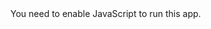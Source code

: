 <!doctype html><html lang="en"><head><meta charset="utf-8"/><link rel="icon" href="https://aakashgolui.github.io/assets/images/favicon.ico"/><meta name="viewport" content="width=device-width,initial-scale=1"/><meta name="theme-color" content="#000000"/><meta name="description" content="SOCIAL DISTANCING AND CONTACT TRACING MADE EFFORTLESS"/><link rel="apple-touch-icon" href="https://aakashgolui.github.io/assets/images/logo.png"/><link rel="manifest" href="https://aakashgolui.github.io/manifest.json"/><link rel="stylesheet" href="https://fonts.googleapis.com/css?family=Roboto:300,400,500,700&display=swap"/><link rel="stylesheet" href="https://fonts.googleapis.com/icon?family=Material+Icons"/><link href="https://aakashgolui.github.io/assets/css/bootstrap.min.css" rel="stylesheet"><link rel="stylesheet" href="https://aakashgolui.github.io/assets/css/font-awesome.min.css"><link rel="stylesheet" href="https://aakashgolui.github.io/assets/css/aos.css"><link rel="stylesheet" href="https://aakashgolui.github.io/assets/css/main.css"><link rel="stylesheet" href="https://aakashgolui.github.io/assets/css/responsive.css"><link rel="preload" href="https://aakashgolui.github.io/assets/fonts/fontawesome-webfont.woff?v=4.1.0" as="font" crossorigin><link rel="preload" href="https://aakashgolui.github.io/assets/css/main.css" as="style" crossorigin><link rel="preload" href="https://aakashgolui.github.io/assets/css/aos.css" as="style" crossorigin><link rel="preload" href="https://aakashgolui.github.io/assets/css/responsive.css" as="style" crossorigin><link rel="preload" href="https://aakashgolui.github.io/assets/css/font-awesome.min.css" as="style" crossorigin><link rel="preload" href="https://aakashgolui.github.io/assets/css/bootstrap.min.css" as="style" crossorigin><title>Contatrack</title><link href="https://aakashgolui.github.io/static/css/2.ecffae5e.chunk.css" rel="stylesheet"></head><body><noscript>You need to enable JavaScript to run this app.</noscript><div id="root"></div><script src="https://aakashgolui.github.io/assets/js/jquery.min.js" type="text/javascript"></script><script src="https://aakashgolui.github.io/assets/js/bootstrap.bundle.min.js"></script><script src="https://aakashgolui.github.io/assets/js/aos.js" type="text/javascript"></script><script src="https://aakashgolui.github.io/assets/js/main.js" type="text/javascript"></script><script async src="https://www.googletagmanager.com/gtag/js?id=UA-167742459-2"></script><script>function gtag(){dataLayer.push(arguments)}window.dataLayer=window.dataLayer||[],gtag("js",new Date),gtag("config","UA-167742459-2")</script><script>!function(e){function t(t){for(var n,u,i=t[0],c=t[1],l=t[2],s=0,p=[];s<i.length;s++)u=i[s],Object.prototype.hasOwnProperty.call(o,u)&&o[u]&&p.push(o[u][0]),o[u]=0;for(n in c)Object.prototype.hasOwnProperty.call(c,n)&&(e[n]=c[n]);for(f&&f(t);p.length;)p.shift()();return a.push.apply(a,l||[]),r()}function r(){for(var e,t=0;t<a.length;t++){for(var r=a[t],n=!0,i=1;i<r.length;i++){var c=r[i];0!==o[c]&&(n=!1)}n&&(a.splice(t--,1),e=u(u.s=r[0]))}return e}var n={},o={1:0},a=[];function u(t){if(n[t])return n[t].exports;var r=n[t]={i:t,l:!1,exports:{}};return e[t].call(r.exports,r,r.exports,u),r.l=!0,r.exports}u.e=function(e){var t=[],r=o[e];if(0!==r)if(r)t.push(r[2]);else{var n=new Promise((function(t,n){r=o[e]=[t,n]}));t.push(r[2]=n);var a,i=document.createElement("script");i.charset="utf-8",i.timeout=120,u.nc&&i.setAttribute("nonce",u.nc),i.src=function(e){return u.p+"static/js/"+({}[e]||e)+"."+{3:"5cc40084",4:"65daacb9",5:"8b1bf8e9",6:"c71985b7",7:"86db90d7"}[e]+".chunk.js"}(e);var c=new Error;a=function(t){i.onerror=i.onload=null,clearTimeout(l);var r=o[e];if(0!==r){if(r){var n=t&&("load"===t.type?"missing":t.type),a=t&&t.target&&t.target.src;c.message="Loading chunk "+e+" failed.\n("+n+": "+a+")",c.name="ChunkLoadError",c.type=n,c.request=a,r[1](c)}o[e]=void 0}};var l=setTimeout((function(){a({type:"timeout",target:i})}),12e4);i.onerror=i.onload=a,document.head.appendChild(i)}return Promise.all(t)},u.m=e,u.c=n,u.d=function(e,t,r){u.o(e,t)||Object.defineProperty(e,t,{enumerable:!0,get:r})},u.r=function(e){"undefined"!=typeof Symbol&&Symbol.toStringTag&&Object.defineProperty(e,Symbol.toStringTag,{value:"Module"}),Object.defineProperty(e,"__esModule",{value:!0})},u.t=function(e,t){if(1&t&&(e=u(e)),8&t)return e;if(4&t&&"object"==typeof e&&e&&e.__esModule)return e;var r=Object.create(null);if(u.r(r),Object.defineProperty(r,"default",{enumerable:!0,value:e}),2&t&&"string"!=typeof e)for(var n in e)u.d(r,n,function(t){return e[t]}.bind(null,n));return r},u.n=function(e){var t=e&&e.__esModule?function(){return e.default}:function(){return e};return u.d(t,"a",t),t},u.o=function(e,t){return Object.prototype.hasOwnProperty.call(e,t)},u.p="https://aakashgolui.github.io/",u.oe=function(e){throw console.error(e),e};var i=this["webpackJsonpcontact-tracing"]=this["webpackJsonpcontact-tracing"]||[],c=i.push.bind(i);i.push=t,i=i.slice();for(var l=0;l<i.length;l++)t(i[l]);var f=c;r()}([])</script><script src="https://aakashgolui.github.io/static/js/2.ccedb3c2.chunk.js"></script><script src="https://aakashgolui.github.io/static/js/main.65018f4f.chunk.js"></script></body></html>